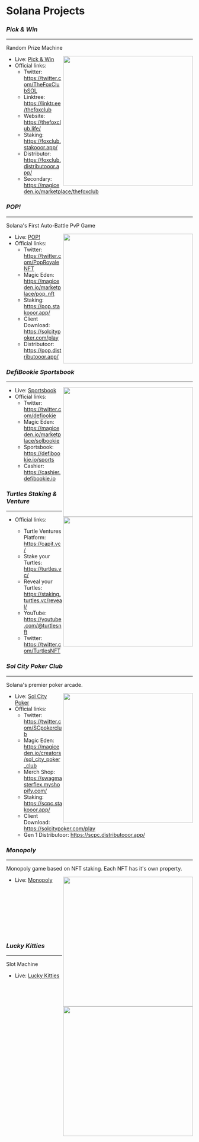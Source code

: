 # Solana Projects

<h3><strong><i>Pick & Win</i></strong></h3>
<hr />

Random Prize Machine

<img align="right" width="350px" src="https://github.com/snowymx/Projects/assets/83990956/24fc5a8a-2052-4b6a-843f-505dc10d41f1.png">

- Live: <a href="https://picknwin.io/ ">Pick & Win</a>
- Official links: 
  - Twitter: https://twitter.com/TheFoxClubSOL
  - Linktree: https://linktr.ee/thefoxclub
  - Website: https://thefoxclub.life/
  - Staking: https://foxclub.stakooor.app/
  - Distributor: https://foxclub.distributooor.app/
  - Secondary: https://magiceden.io/marketplace/thefoxclub



<h3><strong><i>POP!</i></strong></h3>
<hr />

Solana's First Auto-Battle PvP Game

<img align="right" width="350px" src="https://github.com/snowymx/Projects/assets/83990956/912ac248-26e3-4274-851d-2f06143c9e94.png">

- Live: <a href="https://solpop.gg/ ">POP!</a>
- Official links: 
  - Twitter:  https://twitter.com/PopRoyaleNFT
  - Magic Eden: https://magiceden.io/marketplace/pop_nft
  - Staking: https://pop.stakooor.app/
  - Client Download: https://solcitypoker.com/play
  - Distributoor: https://pop.distributooor.app/
 


<h3><strong><i>DefiBookie Sportsbook</i></strong></h3>
<hr />

<img align="right" width="350px" src="https://github.com/snowymx/Projects/assets/83990956/d7855363-03cb-499a-b531-3956df088a70.png">

- Live: <a href="https://defibookie.io/">Sportsbook</a>
- Official links:
  - Twitter:  https://twitter.com/defiookie
  - Magic Eden: https://magiceden.io/marketplace/solbookie
  - Sportsbook: https://defibookie.io/sports
  - Cashier: https://cashier.defibookie.io



<h3><strong><i>Turtles Staking & Venture</i></strong></h3>
<hr />

<img align="right" width="350px" src="https://github.com/snowymx/Projects/assets/83990956/caa084e4-144c-47fa-953f-3b72332d753d.png">

- Official links:
 
  - Turtle Ventures Platform:  https://capit.vc/
  - Stake your Turtles:  https://turtles.vc/
  - Reveal your Turtles:  https://staking.turtles.vc/reveal/
  - YouTube:  https://youtube.com/@turtlesnft
  - Twitter:  https://twitter.com/TurtlesNFT



<h3><strong><i>Sol City Poker Club</i></strong></h3>
<hr />

Solana's premier poker arcade.

<img align="right" width="350px" src="https://github.com/snowymx/Projects/assets/83990956/6b907dae-23d0-494d-9c18-91bd57f089e4.png">

- Live: <a href="https://solcitypoker.com/">Sol City Poker</a>
- Official links: 
  - Twitter: https://twitter.com/SCpokerclub
  - Magic Eden: https://magiceden.io/creators/sol_city_poker_club
  - Merch Shop: https://swagmasterflex.myshopify.com/
  - Staking: https://scpc.stakooor.app/
  - Client Download: https://solcitypoker.com/play
  - Gen 1 Distributoor: https://scpc.distributooor.app/
 

    
<h3><strong><i>Monopoly</i></strong></h3>
<hr />

Monopoly game based on NFT staking.
Each NFT has it's own property.

  <img align="right" width="350px" src="https://github.com/snowymx/Projects/assets/83990956/7bc23635-0d34-483e-b680-47b64af239d5.png">

  - Live: <a href="https://www.monopoly.cafe/">Monopoly</a>
    <br />
    <br />
    <br />
    <br />
    <br />
    <br />
    <br />
    <br />
    <br />
    


<h3><strong><i>Lucky Kitties</i></strong></h3>
<hr />

Slot Machine
  <img align="right" width="350px" src="https://github.com/snowymx/Projects/assets/83990956/02e48e64-8a6c-4e24-b58b-3fcb628217bf.png">

  - Live: <a href="https://luckykitties.xyz/">Lucky Kitties</a>
    <br />
    <br />
    <br />
    <br />
    <br />
    <br />
    <br />
    <br />
    <br />





  


